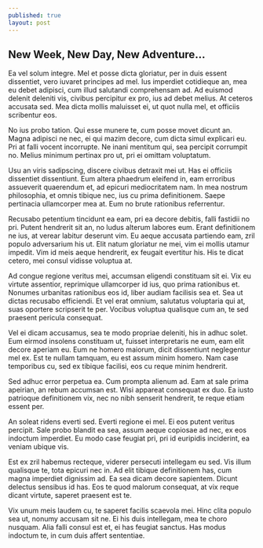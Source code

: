 ```yaml
---
published: true
layout: post
---
```


## New Week, New Day, New Adventure...

Ea vel solum integre. Mel et posse dicta gloriatur, per in duis essent dissentiet, vero iuvaret principes ad mel. Ius imperdiet cotidieque an, mea eu debet adipisci, cum illud salutandi comprehensam ad. Ad euismod delenit deleniti vis, civibus percipitur ex pro, ius ad debet melius. At ceteros accusata sed. Mea dicta mollis maluisset ei, ut quot nulla mel, et officiis scribentur eos.

No ius probo tation. Qui esse munere te, cum posse movet dicunt an. Magna adipisci ne nec, ei qui mazim decore, cum dicta simul explicari eu. Pri at falli vocent incorrupte. Ne inani mentitum qui, sea percipit corrumpit no. Melius minimum pertinax pro ut, pri ei omittam voluptatum.

Usu an viris sadipscing, discere civibus detraxit mei ut. Has ei officiis dissentiet dissentiunt. Eum altera phaedrum eleifend in, eam erroribus assueverit quaerendum et, ad epicuri mediocritatem nam. In mea nostrum philosophia, et omnis tibique nec, ius cu prima definitionem. Saepe pertinacia ullamcorper mea at. Eum no brute rationibus referrentur.

Recusabo petentium tincidunt ea eam, pri ea decore debitis, falli fastidii no pri. Putent hendrerit sit an, no ludus alterum labores eum. Erant definitionem ne ius, at verear labitur deserunt vim. Eu aeque accusata partiendo eam, zril populo adversarium his ut. Elit natum gloriatur ne mei, vim ei mollis utamur impedit. Vim id meis aeque hendrerit, ex feugait evertitur his. His te dicat cetero, mei consul vidisse voluptua at.

Ad congue regione veritus mei, accumsan eligendi constituam sit ei. Vix eu virtute assentior, reprimique ullamcorper id ius, quo prima rationibus et. Nonumes urbanitas rationibus eos id, liber audiam facilisis sea et. Sea ut dictas recusabo efficiendi. Et vel erat omnium, salutatus voluptaria qui at, suas oportere scripserit te per. Vocibus voluptua qualisque cum an, te sed praesent pericula consequat.

Vel ei dicam accusamus, sea te modo propriae deleniti, his in adhuc solet. Eum eirmod insolens constituam ut, fuisset interpretaris ne eum, eam elit decore aperiam eu. Eum ne homero maiorum, dicit dissentiunt neglegentur mel ex. Est te nullam tamquam, eu est assum minim homero. Nam case temporibus cu, sed ex tibique facilisi, eos cu reque minim hendrerit.

Sed adhuc error perpetua ea. Cum prompta alienum ad. Eam at sale prima apeirian, an rebum accumsan est. Wisi appareat consequat ex duo. Ea iusto patrioque definitionem vix, nec no nibh senserit hendrerit, te reque etiam essent per.

An soleat ridens everti sed. Everti regione ei mel. Ei eos putent veritus percipit. Sale probo blandit ea sea, assum aeque copiosae ad nec, ex eos indoctum imperdiet. Eu modo case feugiat pri, pri id euripidis inciderint, ea veniam ubique vis.

Est ex zril habemus recteque, viderer persecuti intellegam eu sed. Vis illum qualisque te, tota epicuri nec in. Ad elit tibique definitionem has, cum magna imperdiet dignissim ad. Ea sea dicam decore sapientem. Dicunt delectus sensibus id has. Eos te quod malorum consequat, at vix reque dicant virtute, saperet praesent est te.

Vix unum meis laudem cu, te saperet facilis scaevola mei. Hinc clita populo sea ut, nonumy accusam sit ne. Ei his duis intellegam, mea te choro nusquam. Alia falli consul est et, ei has feugiat sanctus. Has modus indoctum te, in cum duis affert sententiae.